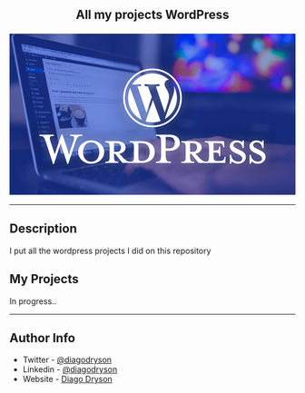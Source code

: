 ## <p align="center">All my projects WordPress</p>

![Project Image](wordpress-logo.jpg)

---

## Description

I put all the wordpress projects I did on this repository

## My Projects

In progress..

---

## Author Info

- Twitter - [@diagodryson](https://twitter.com/jamesqquick)
- Linkedin - [@diagodryson](https://linkedin.com/in/diagodryson)
- Website - [Diago Dryson](diagodryson.com)
